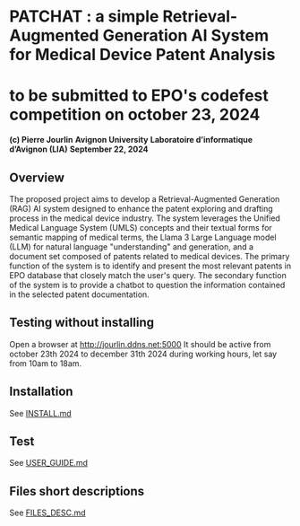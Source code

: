 # PATCHAT : a simple Retrieval-Augmented Generation AI System for Medical Device Patent Analysis
# to be submitted to EPO's codefest competition on october 23, 2024

**(c) Pierre Jourlin**
__Avignon University__
__Laboratoire d’informatique d’Avignon (LIA)__
__September 22, 2024__

## Overview
The proposed project aims to develop a Retrieval-Augmented Generation (RAG) AI system designed to enhance the patent exploring and drafting process in the medical device industry. The system leverages the Unified Medical Language System (UMLS) concepts and their textual forms for semantic mapping of medical terms, the Llama 3 Large Language model (LLM) for natural language "understanding" and generation, and a document set composed of patents related to medical devices. The primary function of the system is to identify and present the most relevant patents in EPO database that closely match the user's query. The secondary function of the system is to provide a chatbot to question the information contained in the selected patent documentation.

## Testing without installing

Open a browser at http://jourlin.ddns.net:5000
It should be active from october 23th 2024 to december 31th 2024 during working hours, let say from 10am to 18am.

## Installation
See [INSTALL.md](./docs/INSTALL.md)

## Test
See [USER_GUIDE.md](./docs/USER_GUIDE.md)

## Files short descriptions
See [FILES_DESC.md](./docs/FILES_DESC.md)



